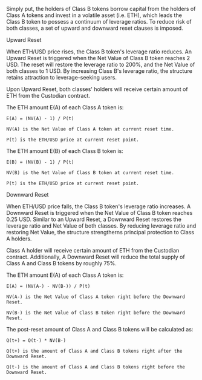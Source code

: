 Simply put, the holders of Class B tokens borrow capital from the holders of Class A tokens and invest in a volatile asset (i.e. ETH), which leads the Class B token to possess a continuum of leverage ratios. To reduce risk of both classes, a set of upward and downward reset clauses is imposed.

Upward Reset

When ETH/USD price rises, the Class B token's leverage ratio reduces. An Upward Reset is triggered when the Net Value of Class B token reaches 2 USD. The reset will restore the leverage ratio to 200%, and the Net Value of both classes to 1 USD. By increasing Class B's leverage ratio, the structure retains attraction to leverage-seeking users.

Upon Upward Reset, both classes' holders will receive certain amount of ETH from the Custodian contract.

The ETH amount E(A) of each Class A token is:

    E(A) = (NV(A) - 1) / P(t)

    NV(A) is the Net Value of Class A token at current reset time.
    
    P(t) is the ETH/USD price at current reset point.

The ETH amount E(B) of each Class B token is:

    E(B) = (NV(B) - 1) / P(t)

    NV(B) is the Net Value of Class B token at current reset time.
    
    P(t) is the ETH/USD price at current reset point.

Downward Reset

When ETH/USD price falls, the Class B token's leverage ratio increases. A Downward Reset is triggered when the Net Value of Class B token reaches 0.25 USD. Similar to an Upward Reset, a Downward Reset restores the leverage ratio and Net Value of both classes. By reducing leverage ratio and restoring Net Value, the structure strengtherns principal protection to Class A holders.

Class A holder will receive certain amount of ETH from the Custodian contract. Additionally, A Downward Reset will reduce the total supply of Class A and Class B tokens by roughly 75%. 

The ETH amount E(A) of each Class A token is:

    E(A) = (NV(A-) - NV(B-)) / P(t)

    NV(A-) is the Net Value of Class A token right before the Downward Reset.

    NV(B-) is the Net Value of Class B token right before the Downward Reset.

The post-reset amount of Class A and Class B tokens will be calculated as:

    Q(t+) = Q(t-) * NV(B-)

    Q(t+) is the amount of Class A and Class B tokens right after the Downward Reset.

    Q(t-) is the amount of Class A and Class B tokens right before the Downward Reset.

